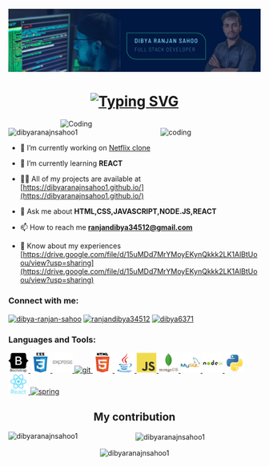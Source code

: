 ![logo](https://github.com/dibyaranajnsahoo1/dibyaranajnsahoo1/blob/main/Blue%20And%20Green%20Professional%20Technology%20LinkedIn%20Banner%20(1).png)
<h1 align="center"><a href="https://git.io/typing-svg"><img src="https://readme-typing-svg.demolab.com?font=Fira+Code&pause=900&background=FF092400&center=true&vCenter=true&width=435&lines=A+passionate+Full+Stack+Developer;Hi+%F0%9F%91%8B%2C+I'm+Dibya+Ranjan+Sahoo" alt="Typing SVG" /></a></h1>

<img align="right" alt="Coding" width="400" src="https://media.tenor.com/rePDfDWO3XoAAAAd/hacking.gif">
<!-- <img align="right" alt="coding" width="400" src="https://media2.giphy.com/media/qgQUggAC3Pfv687qPC/200.webp?cid=ecf05e47bl3pm36wop7i1mq65xv7bfbqnxxh3bnkbjz0jwlj&rid=200.webp&ct=g"> -->
<img align="right" alt="coding" width="200" src="https://media0.giphy.com/media/bAQH7WXKqtIBrPs7sR/200w.webp?cid=ecf05e47qbv40f5wwy9lgbyodhnx0gg64w2vvw44qfx2hax0&rid=200w.webp&ct=g">

<p align="left"> <img src="https://komarev.com/ghpvc/?username=dibyaranajnsahoo1&label=Profile%20views&color=0e75b6&style=flat" alt="dibyaranajnsahoo1" /> </p>

- 🔭 I’m currently working on [Netflix clone](https://github.com/dibyaranajnsahoo1/Netflix-clone)

- 🌱 I’m currently learning **REACT**

- 👨‍💻 All of my projects are available at [https://dibyaranajnsahoo1.github.io/](https://dibyaranajnsahoo1.github.io/)

- 💬 Ask me about **HTML,CSS,JAVASCRIPT,NODE.JS,REACT**

- 📫 How to reach me **ranjandibya34512@gmail.com**

- 📄 Know about my experiences [https://drive.google.com/file/d/15uMDd7MrYMoyEKynQkkk2LK1AlBtUoou/view?usp=sharing](https://drive.google.com/file/d/15uMDd7MrYMoyEKynQkkk2LK1AlBtUoou/view?usp=sharing)

<h3 align="left">Connect with me:</h3>
<div align="left">
<a href="https://linkedin.com/in/dibya-ranjan-sahoo" target="blank"><img align="center" src="https://raw.githubusercontent.com/rahuldkjain/github-profile-readme-generator/master/src/images/icons/Social/linked-in-alt.svg" alt="dibya-ranjan-sahoo" height="30" width="40" /></a>
<a href="https://www.hackerrank.com/ranjandibya34512" target="blank"><img align="center" src="https://raw.githubusercontent.com/rahuldkjain/github-profile-readme-generator/master/src/images/icons/Social/hackerrank.svg" alt="ranjandibya34512" height="30" width="40" /></a>
<a href="https://www.leetcode.com/dibya6371" target="blank"><img align="center" src="https://raw.githubusercontent.com/rahuldkjain/github-profile-readme-generator/master/src/images/icons/Social/leet-code.svg" alt="dibya6371" height="30" width="40" /></a>
</div>

<h3 align="left">Languages and Tools:</h3>
<p align="left"> <a href="https://getbootstrap.com" target="_blank" rel="noreferrer"> <img src="https://raw.githubusercontent.com/devicons/devicon/master/icons/bootstrap/bootstrap-plain-wordmark.svg" alt="bootstrap" width="40" height="40"/> </a> <a href="https://www.w3schools.com/css/" target="_blank" rel="noreferrer"> <img src="https://raw.githubusercontent.com/devicons/devicon/master/icons/css3/css3-original-wordmark.svg" alt="css3" width="40" height="40"/> </a> <a href="https://expressjs.com" target="_blank" rel="noreferrer"> <img src="https://raw.githubusercontent.com/devicons/devicon/master/icons/express/express-original-wordmark.svg" alt="express" width="40" height="40"/> </a> <a href="https://git-scm.com/" target="_blank" rel="noreferrer"> <img src="https://www.vectorlogo.zone/logos/git-scm/git-scm-icon.svg" alt="git" width="40" height="40"/> </a> <a href="https://www.w3.org/html/" target="_blank" rel="noreferrer"> <img src="https://raw.githubusercontent.com/devicons/devicon/master/icons/html5/html5-original-wordmark.svg" alt="html5" width="40" height="40"/> </a> <a href="https://www.java.com" target="_blank" rel="noreferrer"> <img src="https://raw.githubusercontent.com/devicons/devicon/master/icons/java/java-original.svg" alt="java" width="40" height="40"/> </a> <a href="https://developer.mozilla.org/en-US/docs/Web/JavaScript" target="_blank" rel="noreferrer"> <img src="https://raw.githubusercontent.com/devicons/devicon/master/icons/javascript/javascript-original.svg" alt="javascript" width="40" height="40"/> </a> <a href="https://www.mongodb.com/" target="_blank" rel="noreferrer"> <img src="https://raw.githubusercontent.com/devicons/devicon/master/icons/mongodb/mongodb-original-wordmark.svg" alt="mongodb" width="40" height="40"/> </a> <a href="https://www.mysql.com/" target="_blank" rel="noreferrer"> <img src="https://raw.githubusercontent.com/devicons/devicon/master/icons/mysql/mysql-original-wordmark.svg" alt="mysql" width="40" height="40"/> </a> <a href="https://nodejs.org" target="_blank" rel="noreferrer"> <img src="https://raw.githubusercontent.com/devicons/devicon/master/icons/nodejs/nodejs-original-wordmark.svg" alt="nodejs" width="40" height="40"/> </a> <a href="https://www.python.org" target="_blank" rel="noreferrer"> <img src="https://raw.githubusercontent.com/devicons/devicon/master/icons/python/python-original.svg" alt="python" width="40" height="40"/> </a> <a href="https://reactjs.org/" target="_blank" rel="noreferrer"> <img src="https://raw.githubusercontent.com/devicons/devicon/master/icons/react/react-original-wordmark.svg" alt="react" width="40" height="40"/> </a> <a href="https://spring.io/" target="_blank" rel="noreferrer"> <img src="https://www.vectorlogo.zone/logos/springio/springio-icon.svg" alt="spring" width="40" height="40"/> </a> </p>

<div align="center">
<h2>My contribution </h2>



<p><img align="left" src="https://github-readme-stats.vercel.app/api/top-langs?username=dibyaranajnsahoo1&show_icons=true&locale=en&layout=compact" alt="dibyaranajnsahoo1" /></p>

<p>&nbsp;<img align="center" src="https://github-readme-stats.vercel.app/api?username=dibyaranajnsahoo1&show_icons=true&locale=en" alt="dibyaranajnsahoo1" /></p>

<p><img align="center" src="https://github-readme-streak-stats.herokuapp.com/?user=dibyaranajnsahoo1&" alt="dibyaranajnsahoo1" /></p>

